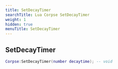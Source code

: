 ```yaml
---
title: SetDecayTimer
searchTitle: Lua Corpse SetDecayTimer
weight: 1
hidden: true
menuTitle: SetDecayTimer
---
```

## SetDecayTimer
```lua
Corpse:SetDecayTimer(number decaytime); -- void
```